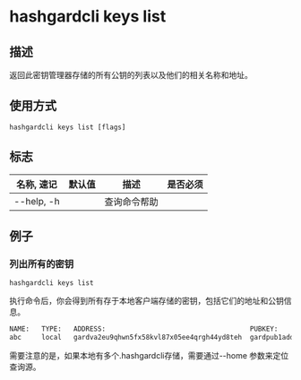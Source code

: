 # hashgardcli keys list

## 描述

返回此密钥管理器存储的所有公钥的列表以及他们的相关名称和地址。

## 使用方式

```
hashgardcli keys list [flags]
```

## 标志

| 名称, 速记       | 默认值     | 描述                                                         | 是否必须  |
| --------------- | --------- | ------------------------------------------------------------ | -------- |
| --help, -h      |           | 查询命令帮助                                                  |          |

## 例子

### 列出所有的密钥

```shell
hashgardcli keys list
```

执行命令后，你会得到所有存于本地客户端存储的密钥，包括它们的地址和公钥信息。

```txt
NAME:	TYPE:	ADDRESS:						            PUBKEY:
abc  	local	gardva2eu9qhwn5fx58kvl87x05ee4qrgh44yd8teh	gardpub1addwnpepqvu549hgyhnxlveqmtdn2xywygxpgzcsqefxur47zkz4e0e9x67hvjr6r6p
```

需要注意的是，如果本地有多个.hashgardcli存储，需要通过--home 参数来定位查询源。